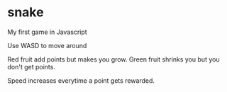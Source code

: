 # snake
My first game in Javascript

Use WASD to move around

Red fruit add points but makes you grow.
Green fruit shrinks you but you don't get points.

Speed increases everytime a point gets rewarded.
